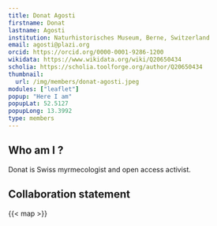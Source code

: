 ```yaml
---
title: Donat Agosti
firstname: Donat
lastname: Agosti
institution: Naturhistorisches Museum, Berne, Switzerland
email: agosti@plazi.org
orcid: https://orcid.org/0000-0001-9286-1200
wikidata: https://www.wikidata.org/wiki/Q20650434
scholia: https://scholia.toolforge.org/author/Q20650434
thumbnail:
  url: /img/members/donat-agosti.jpeg
modules: ["leaflet"]
popup: "Here I am"
popupLat: 52.5127
popupLong: 13.3992
type: members
---
```


## Who am I ?

Donat is Swiss myrmecologist and open access activist.

## Collaboration statement

{{< map >}}
